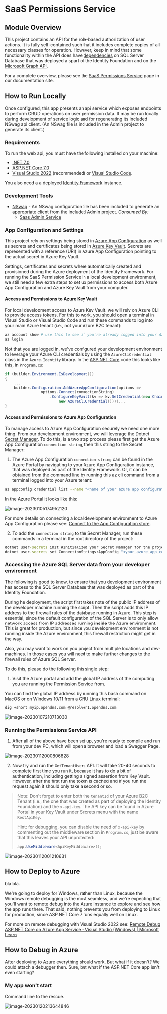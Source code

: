 # SaaS Permissions Service

## Module Overview

This project contains an API for the role-based authorization of user actions. It is fully self-contained such that it includes complete copies of all necessary classes for operation. However, keep in mind that some functionality within the API does have [dependencies](https://azure.github.io/azure-saas/components/identity/permissions-service#dependencies) on SQL Server Database that was deployed a spart of the Identity Foundation and on the [Microsoft Graph API](https://learn.microsoft.com/en-us/graph/use-the-api).

 For a complete overview, please see the [SaaS Permissions Service](https://azure.github.io/azure-saas/components/identity/permissions-service/) page in our documentation site.

## How to Run Locally

Once configured, this app presents an api service which exposes endpoints to perform CRUD operations on user permission data. It may be run locally during development of service logic and for regenerating its included NSwag api client. (An NSwag file is included in the Admin project to generate its client.)

### Requirements

To run the web api, you must have the following installed on your machine:

- [.NET 7.0](https://dotnet.microsoft.com/en-us/download/dotnet/7.0)
- [ASP.NET Core 7.0](https://docs.microsoft.com/en-us/aspnet/core/introduction-to-aspnet-core?view=aspnetcore-7.0)
- [Visual Studio 2022](https://visualstudio.microsoft.com/downloads/) (recommended) or [Visual Studio Code](https://code.visualstudio.com/download).

You also need a a deployed [Identity Framework](https://azure.github.io/azure-saas/quick-start/) instance.

### Development Tools

- [NSwag](https://github.com/RicoSuter/NSwag) - An NSwag configuration file has been included to generate an appropriate client from the included Admin project.
    *Consumed By:*
    - [Saas Admin Service](../../Saas.Admin)

###  App Configuration and Settings

This project rely on settings being stored in [Azure App Configuration](https://learn.microsoft.com/en-us/azure/azure-app-configuration/overview) as well as secrets and certificates being stored in [Azure Key Vault](https://learn.microsoft.com/en-us/azure/key-vault/general/overview). Secrets are represented with a reference (URI) in Azure App Configuration pointing to the actual secret in Azure Key Vault. 

Settings, certificates and secrets where automatically created and provisioned during the Azure deployment of the Identity Framework. For running the SaaS Permission Service in a local development environment, we still need a few extra steps to set up permissions to access both Azure App Configuration and Azure Key Vault from your computer. 

#### Access and Permissions to Azure Key Vault 

For local development access to Azure Key Vault, we will rely on Azure CLI to provide access tokens. For this to work, you should open a terminal in Visual Studio or Visual Studio Code and run these commands to log into your main Azure tenant (i.e., not your Azure B2C tenant):

```bash
az account show # use this to see if you're already logged into your Azure tanent, if not use the next command to login
az login
```

Not that you are logged in, we've configured your development environment to leverage your Azure CLI credentials by using the `AzureCliCredential` class in the `Azure.Identity` library. In the [ASP.NET Core](https://learn.microsoft.com/en-us/aspnet/core/introduction-to-aspnet-core?view=aspnetcore-7.0) code this looks like this, in `Program.cs`:

```csharp
if (builder.Environment.IsDevelopment())
{
    ...
    builder.Configuration.AddAzureAppConfiguration(options =>
                options.Connect(connectionString)
                    .ConfigureKeyVault(kv => kv.SetCredential(new ChainedTokenCredential(
                        new AzureCliCredential())))...
}
```

#### Access and Permissions to Azure App Configuration

To manage access to Azure App Configuration securely we need one more thing. From our development environment, we will leverage the Dotnet [Secret Manager](https://learn.microsoft.com/en-us/aspnet/core/security/app-secrets?view=aspnetcore-7.0&tabs=windows). To do this, is a two step process please first get the Azure App Configuration `connection string`, then this string to the Secret Manager:

1. The Azure App Configuration `connection string` can be found in the Azure Portal by navigating to your Azure App Configuration instance, that was deployed as part of the Identity Framework. Or, it can be obtained from the command line by running this az cli command from a terminal logged into your Azure tenant: 

```bash
az appconfig credential list --name "<name of your azure app configuration> --query [0].connectionString"
```

In the Azure Portal it looks like this:

![image-20230105174952120](assets/readme/image-20230105174952120.png)

For more details on connecting a local development environment to Azure App Configuration please see: [Connect to the App Configuration store](https://learn.microsoft.com/en-us/azure/azure-app-configuration/quickstart-aspnet-core-app?tabs=core6x#connect-to-the-app-configuration-store). 

2. To add the `connection string` to the Secret Manager, run these commands in a terminal in the root directory of the project:

```cmd
dotnet user-secrets init #initialized your Secret Manager for the project.
dotnet user-secrets set ConnectionStrings:AppConfig "<your_azure_app_config_connection_string>"
```

### Accessing the Azure SQL Server data from your developer environment

The following is good to know, to ensure that you development environment has access to the SQL Server Database that was deployed as part of the Identity Foundation.

During he deployment, the script first takes note of the public IP address of the developer machine running the script. Then the script adds this IP address to the firewall rules of the database running in Azure. This step is essential, since the default configuration of the SQL Server is to only allow network access from IP addresses running **inside** the Azure environment. This is great for production, but since you development environment is not running inside the Azure environment, this firewall restriction might get in the way.

Also, you may want to work on you project from multiple locations and dev-machines. In those cases you will need to make further changes to the firewall rules of Azure SQL Server. 

To do this, please do the following this single step:

1. Visit the Azure portal and add the global IP address of the computing you are running the Permission Service from. 

You can find the global IP address by running this bash command on MacOS or on Windows 10/11 from a GNU Linux terminal:

```bash
dig +short myip.opendns.com @resolver1.opendns.com
```

![image-20230107210713030](assets/readme/image-20230107210713030.png)

### Running the Permissions Service API

1. After all of the above have been set up, you're ready to compile and run from your dev PC, which will open a browser and load a Swagger Page. 

![image-20230112000806828](assets/readme/image-20230112000806828.png)

2. Now try and run the `GetTenantUsers` API. It will take 20-40 seconds to complete first time you run it, because it has to do a bit of authentication, including getting a signed assertion from Key Vault. However, after the first run the token is cached and if you run the request again it should only take a second or so. 

> Note: Don't forget to enter both the `tenantId` of your Azure B2C Tenant (i.e., the one that was created as part of deploying the Identity Foundation) and the `x-api-key`. The API key can be found in Azure Portal in your Key Vault under Secrets menu with the name `RestApiKey`. 
>
> Hint: for debugging, you can disable the need of `x-api-key` by commenting out the middleware section in `Program.cs`, just be aware that this leaves your API unprotected:
>
> ```csharp
> app.UseMiddleware<ApiKeyMiddleware>();
> ```

![image-20230112001210631](assets/readme/image-20230112001210631.png)

## How  to Deploy to Azure

bla bla.

We're going to deploy for Windows, rather than Linux, because the Windows remote debugging is the most seamless, and we're expecting that you'll want to remote debug into the Azure instance to explore and see how the app runs there. That said, nothing prevents you from deploying to Linux for production, since ASP.NET Core 7 runs equally well on Linux.

For more on remote debugging with Visual Studio 2022 see: [Remote Debug ASP.NET Core on Azure App Service - Visual Studio (Windows) | Microsoft Learn](https://learn.microsoft.com/en-us/visualstudio/debugger/remote-debugging-azure-app-service?view=vs-2022). 



## How to Debug in Azure

After deploying to Azure everything should work. But what if it doesn't? We could attach a debugger then. Sure, but what if the ASP.NET Core app isn't even starting? 

### My app won't start

Command line to the rescue. 

![image-20230120213644846](assets/readme/image-20230120213644846.png)

<TO DO>